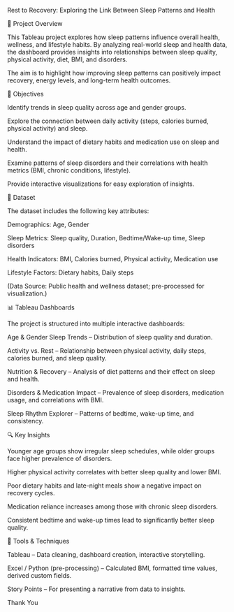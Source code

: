 Rest to Recovery: Exploring the Link Between Sleep Patterns and Health

📌 Project Overview

This Tableau project explores how sleep patterns influence overall health, wellness, and lifestyle habits. By analyzing real-world sleep and health data, the dashboard provides insights into relationships between sleep quality, physical activity, diet, BMI, and disorders.

The aim is to highlight how improving sleep patterns can positively impact recovery, energy levels, and long-term health outcomes.

🎯 Objectives

Identify trends in sleep quality across age and gender groups.

Explore the connection between daily activity (steps, calories burned, physical activity) and sleep.

Understand the impact of dietary habits and medication use on sleep and health.

Examine patterns of sleep disorders and their correlations with health metrics (BMI, chronic conditions, lifestyle).

Provide interactive visualizations for easy exploration of insights.

📂 Dataset

The dataset includes the following key attributes:

Demographics: Age, Gender

Sleep Metrics: Sleep quality, Duration, Bedtime/Wake-up time, Sleep disorders

Health Indicators: BMI, Calories burned, Physical activity, Medication use

Lifestyle Factors: Dietary habits, Daily steps

(Data Source: Public health and wellness dataset; pre-processed for visualization.)

📊 Tableau Dashboards

The project is structured into multiple interactive dashboards:

Age & Gender Sleep Trends – Distribution of sleep quality and duration.

Activity vs. Rest – Relationship between physical activity, daily steps, calories burned, and sleep quality.

Nutrition & Recovery – Analysis of diet patterns and their effect on sleep and health.

Disorders & Medication Impact – Prevalence of sleep disorders, medication usage, and correlations with BMI.

Sleep Rhythm Explorer – Patterns of bedtime, wake-up time, and consistency.

🔍 Key Insights

Younger age groups show irregular sleep schedules, while older groups face higher prevalence of disorders.

Higher physical activity correlates with better sleep quality and lower BMI.

Poor dietary habits and late-night meals show a negative impact on recovery cycles.

Medication reliance increases among those with chronic sleep disorders.

Consistent bedtime and wake-up times lead to significantly better sleep quality.

🚀 Tools & Techniques

Tableau – Data cleaning, dashboard creation, interactive storytelling.

Excel / Python (pre-processing) – Calculated BMI, formatted time values, derived custom fields.

Story Points – For presenting a narrative from data to insights.


Thank You
